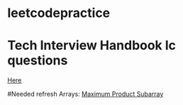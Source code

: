 # leetcodepractice

# Tech Interview Handbook lc questions
[Here](https://leetcode.com/list/9h4lgwl2/)

#Needed refresh
Arrays:
[Maximum Product Subarray](https://leetcode.com/problems/maximum-subarray/)

